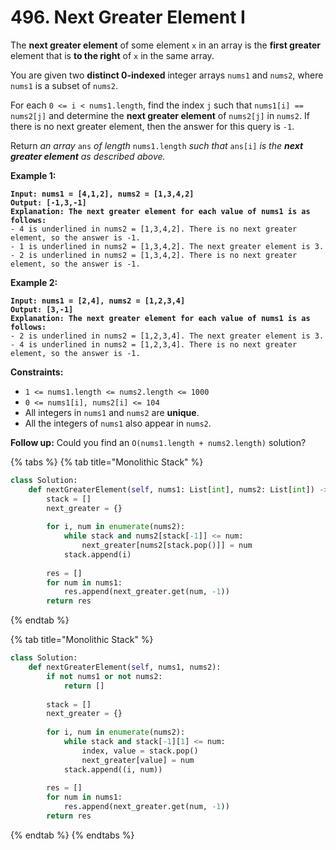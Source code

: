 # 496. Next Greater Element I

The **next greater element** of some element `x` in an array is the **first greater** element that is **to the right** of `x` in the same array.

You are given two **distinct 0-indexed** integer arrays `nums1` and `nums2`, where `nums1` is a subset of `nums2`.

For each `0 <= i < nums1.length`, find the index `j` such that `nums1[i] == nums2[j]` and determine the **next greater element** of `nums2[j]` in `nums2`. If there is no next greater element, then the answer for this query is `-1`.

Return _an array_ `ans` _of length_ `nums1.length` _such that_ `ans[i]` _is the **next greater element** as described above._

&#x20;

**Example 1:**

<pre><code><strong>Input: nums1 = [4,1,2], nums2 = [1,3,4,2]
</strong><strong>Output: [-1,3,-1]
</strong><strong>Explanation: The next greater element for each value of nums1 is as follows:
</strong>- 4 is underlined in nums2 = [1,3,4,2]. There is no next greater element, so the answer is -1.
- 1 is underlined in nums2 = [1,3,4,2]. The next greater element is 3.
- 2 is underlined in nums2 = [1,3,4,2]. There is no next greater element, so the answer is -1.
</code></pre>

**Example 2:**

<pre><code><strong>Input: nums1 = [2,4], nums2 = [1,2,3,4]
</strong><strong>Output: [3,-1]
</strong><strong>Explanation: The next greater element for each value of nums1 is as follows:
</strong>- 2 is underlined in nums2 = [1,2,3,4]. The next greater element is 3.
- 4 is underlined in nums2 = [1,2,3,4]. There is no next greater element, so the answer is -1.
</code></pre>

&#x20;

**Constraints:**

* `1 <= nums1.length <= nums2.length <= 1000`
* `0 <= nums1[i], nums2[i] <= 104`
* All integers in `nums1` and `nums2` are **unique**.
* All the integers of `nums1` also appear in `nums2`.

&#x20;

**Follow up:** Could you find an `O(nums1.length + nums2.length)` solution?

{% tabs %}
{% tab title="Monolithic Stack" %}
```python
class Solution:
    def nextGreaterElement(self, nums1: List[int], nums2: List[int]) -> List[int]:
        stack = []
        next_greater = {}
        
        for i, num in enumerate(nums2):
            while stack and nums2[stack[-1]] <= num:
                next_greater[nums2[stack.pop()]] = num
            stack.append(i)
            
        res = []
        for num in nums1:
            res.append(next_greater.get(num, -1))
        return res
```
{% endtab %}

{% tab title="Monolithic Stack" %}
```python
class Solution:
    def nextGreaterElement(self, nums1, nums2):
        if not nums1 or not nums2:
            return []
        
        stack = []
        next_greater = {}
        
        for i, num in enumerate(nums2):
            while stack and stack[-1][1] <= num:
                index, value = stack.pop()
                next_greater[value] = num
            stack.append((i, num))
        
        res = []
        for num in nums1:
            res.append(next_greater.get(num, -1))
        return res
```
{% endtab %}
{% endtabs %}
